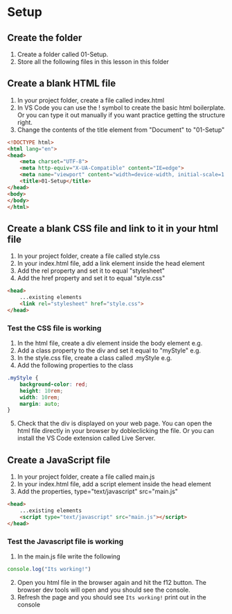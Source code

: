 # Setup

## Create the folder
1. Create a folder called 01-Setup.
2. Store all the following files in this lesson in this folder

## Create a blank HTML file
1. In your project folder, create a file called index.html
2. In VS Code you can use the ! symbol to create the basic html boilerplate. Or you can type it out manually if you want practice getting the structure right.
3. Change the contents of the title element from "Document" to "01-Setup"
```html
<!DOCTYPE html>
<html lang="en">
<head>
    <meta charset="UTF-8">
    <meta http-equiv="X-UA-Compatible" content="IE=edge">
    <meta name="viewport" content="width=device-width, initial-scale=1.0">
    <title>01-Setup</title>
</head>
<body>
</body>
</html>
```

## Create a blank CSS file and link to it in your html file
1. In your project folder, create a file called style.css
2. In your index.html file, add a link element inside the head element
3. Add the rel property and set it to equal "stylesheet"
3. Add the href property and set it to equal "style.css"
```html
<head>
    ...existing elements
    <link rel="stylesheet" href="style.css">
</head>
```
### Test the CSS file is working
1. In the html file, create a div element inside the body element e.g. <div></div>
2. Add a class property to the div and set it equal to "myStyle" e.g. <div class="myStyle"></div>
3. In the style.css file, create a class called .myStyle e.g.
4. Add the following properties to the class
```css
.myStyle {
    background-color: red;
    height: 10rem;
    width: 10rem;
    margin: auto;
}
```
5. Check that the div is displayed on your web page. You can open the html file directly in your browser by dobleclicking the file. Or you can install the VS Code extension called Live Server.

## Create a JavaScript file
1. In your project folder, create a file called main.js
2. In your index.html file, add a script element inside the head element
3. Add the properties, type="text/javascript" src="main.js"
```html
<head>
    ...existing elements
    <script type="text/javascript" src="main.js"></script>
</head>
```

### Test the Javascript file is working
1. In the main.js file write the following
```javascript
console.log("Its working!")
```
2. Open you html file in the browser again and hit the f12 button. The browser dev tools will open and you should see the console.
3. Refresh the page and you should see `Its working!` print out in the console